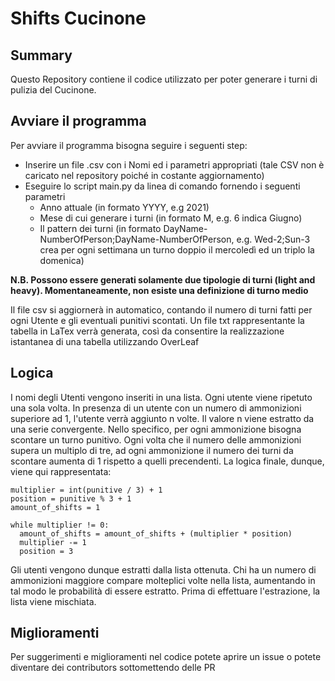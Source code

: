 # Shifts Cucinone

## Summary
Questo Repository contiene il codice utilizzato per poter generare i turni di pulizia del Cucinone.

## Avviare il programma 
Per avviare il programma bisogna seguire i seguenti step:
- Inserire un file .csv con i Nomi ed i parametri appropriati (tale CSV non è caricato nel repository poiché in costante aggiornamento)
- Eseguire lo script main.py da linea di comando fornendo i seguenti parametri
  - Anno attuale (in formato YYYY, e.g 2021)
  - Mese di cui generare i turni (in formato M, e.g. 6 indica Giugno)
  - Il pattern dei turni (in formato DayName-NumberOfPerson;DayName-NumberOfPerson, e.g. Wed-2;Sun-3 crea per ogni settimana un turno doppio il mercoledì ed un triplo la domenica)

**N.B. Possono essere generati solamente due tipologie di turni (light and heavy). Momentaneamente, non esiste una definizione di turno medio**

Il file csv si aggiornerà in automatico, contando il numero di turni fatti per ogni Utente e gli eventuali punitivi scontati. Un file txt rappresentante la tabella in LaTex verrà generata, così da consentire la realizzazione istantanea di una tabella utilizzando OverLeaf

## Logica
I nomi degli Utenti vengono inseriti in una lista. Ogni utente viene ripetuto una sola volta.
In presenza di un utente con un numero di ammonizioni superiore ad 1, l'utente verrà aggiunto n volte. Il valore n viene estratto da una serie convergente. Nello specifico, per ogni ammonizione bisogna scontare un turno punitivo. Ogni volta che il numero delle ammonizioni supera un multiplo di tre, ad ogni ammonizione il numero dei turni da scontare aumenta di 1 rispetto a quelli precendenti. La logica finale, dunque, viene qui rappresentata:

```
multiplier = int(punitive / 3) + 1
position = punitive % 3 + 1
amount_of_shifts = 1

while multiplier != 0:
  amount_of_shifts = amount_of_shifts + (multiplier * position)
  multiplier -= 1
  position = 3
```

Gli utenti vengono dunque estratti dalla lista ottenuta. Chi ha un numero di ammonizioni maggiore compare molteplici volte nella lista, aumentando in tal modo le probabilità di essere estratto. Prima di effettuare l'estrazione, la lista viene mischiata.

## Miglioramenti
Per suggerimenti e miglioramenti nel codice potete aprire un issue o potete diventare dei contributors sottomettendo delle PR
